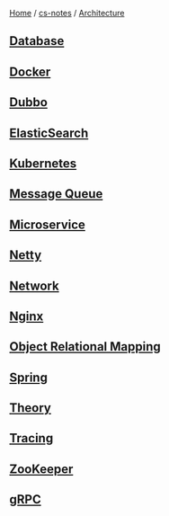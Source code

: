 [Home](https://mengxianbin.github.io) /
[cs-notes](https://mengxianbin.github.io/cs-notes/site) /
[Architecture](https://mengxianbin.github.io/cs-notes/site/Architecture)

## [Database](https://mengxianbin.github.io/cs-notes/site/Architecture/Database/)

## [Docker](https://mengxianbin.github.io/cs-notes/site/Architecture/Docker/)

## [Dubbo](https://mengxianbin.github.io/cs-notes/site/Architecture/Dubbo/)

## [ElasticSearch](https://mengxianbin.github.io/cs-notes/site/Architecture/ElasticSearch/)

## [Kubernetes](https://mengxianbin.github.io/cs-notes/site/Architecture/Kubernetes/)

## [Message Queue](https://mengxianbin.github.io/cs-notes/site/Architecture/Message%20Queue/)

## [Microservice](https://mengxianbin.github.io/cs-notes/site/Architecture/Microservice/)

## [Netty](https://mengxianbin.github.io/cs-notes/site/Architecture/Netty/)

## [Network](https://mengxianbin.github.io/cs-notes/site/Architecture/Network/)

## [Nginx](https://mengxianbin.github.io/cs-notes/site/Architecture/Nginx/)

## [Object Relational Mapping](https://mengxianbin.github.io/cs-notes/site/Architecture/Object%20Relational%20Mapping/)

## [Spring](https://mengxianbin.github.io/cs-notes/site/Architecture/Spring/)

## [Theory](https://mengxianbin.github.io/cs-notes/site/Architecture/Theory/)

## [Tracing](https://mengxianbin.github.io/cs-notes/site/Architecture/Tracing/)

## [ZooKeeper](https://mengxianbin.github.io/cs-notes/site/Architecture/ZooKeeper/)

## [gRPC](https://mengxianbin.github.io/cs-notes/site/Architecture/gRPC/)

